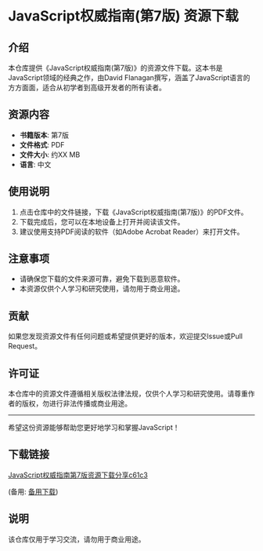 # JavaScript权威指南(第7版) 资源下载

## 介绍

本仓库提供《JavaScript权威指南(第7版)》的资源文件下载。这本书是JavaScript领域的经典之作，由David Flanagan撰写，涵盖了JavaScript语言的方方面面，适合从初学者到高级开发者的所有读者。

## 资源内容

- **书籍版本**: 第7版
- **文件格式**: PDF
- **文件大小**: 约XX MB
- **语言**: 中文

## 使用说明

1. 点击仓库中的文件链接，下载《JavaScript权威指南(第7版)》的PDF文件。
2. 下载完成后，您可以在本地设备上打开并阅读该文件。
3. 建议使用支持PDF阅读的软件（如Adobe Acrobat Reader）来打开文件。

## 注意事项

- 请确保您下载的文件来源可靠，避免下载到恶意软件。
- 本资源仅供个人学习和研究使用，请勿用于商业用途。

## 贡献

如果您发现资源文件有任何问题或希望提供更好的版本，欢迎提交Issue或Pull Request。

## 许可证

本仓库中的资源文件遵循相关版权法律法规，仅供个人学习和研究使用。请尊重作者的版权，勿进行非法传播或商业用途。

---

希望这份资源能够帮助您更好地学习和掌握JavaScript！

## 下载链接
[JavaScript权威指南第7版资源下载分享c61c3](https://pan.quark.cn/s/aa39eb7eb3f3) 

(备用: [备用下载](https://pan.baidu.com/s/1gdoygd4Hq6KbJuroP6C76Q?pwd=1234))

## 说明

该仓库仅用于学习交流，请勿用于商业用途。
